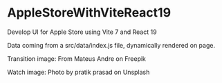 # AppleStoreWithViteReact19
Develop UI for Apple Store using Vite 7 and React 19

Data coming from a src/data/index.js file, dynamically rendered on page. 

Transition image: From Mateus Andre on Freepik

Watch image: Photo by pratik prasad on Unsplash

      
